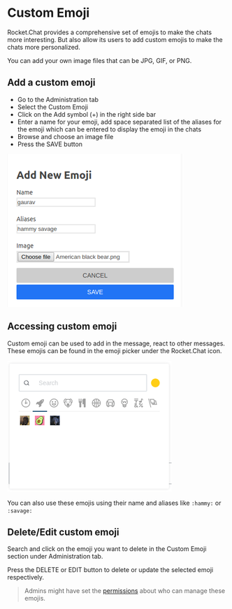 # Custom Emoji

Rocket.Chat provides a comprehensive set of emojis to make the chats more interesting. But also allow its users to add custom emojis to make the chats more personalized.

You can add your own image files that can be JPG, GIF, or PNG.

## Add a custom emoji

- Go to the Administration tab
- Select the Custom Emoji
- Click on the Add symbol (+) in the right side bar
- Enter a name for your emoji, add space separated list of the aliases for the emoji which can be entered to display the emoji in the chats
- Browse and choose an image file
- Press the SAVE button

![example-add-emoji](example-add-emoji.png "Add emoji example")

## Accessing custom emoji

Custom emoji can be used to add in the message, react to other messages. These emojis can be found in the emoji picker under the Rocket.Chat icon.

![example-access-emoji](access-emoji.png "Access emoji example")

You can also use these emojis using their name and aliases like `:hammy:` or `:savage:`

## Delete/Edit custom emoji

Search and click on the emoji you want to delete in the Custom Emoji section under Administration tab.

Press the DELETE or EDIT button to delete or update the selected emoji respectively.

> Admins might have set the [permissions](../permissions) about who can manage these emojis.
